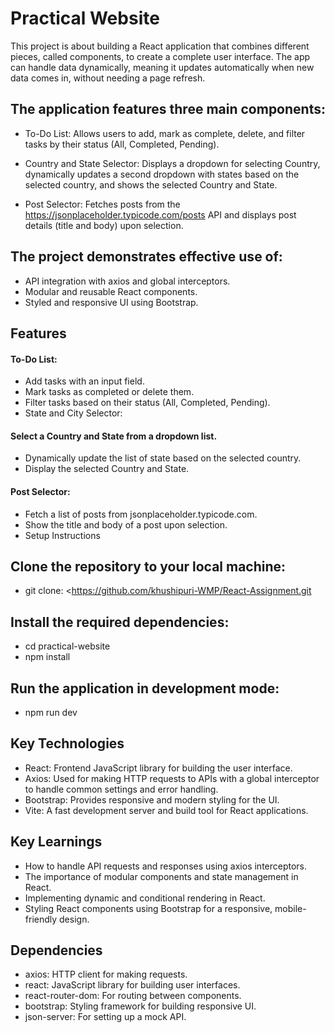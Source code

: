 # Practical Website

This project is about building a React application that combines different pieces, called components, to create a complete user interface. The app can handle data dynamically, meaning it updates automatically when new data comes in, without needing a page refresh.  


## The application features three main components:

- To-Do List: Allows users to add, mark as complete, delete, and filter tasks by their status (All, Completed, Pending).

- Country and State Selector: Displays a dropdown for selecting Country, dynamically updates a second dropdown with states based on the selected country, and shows the selected Country and State.

- Post Selector: Fetches posts from the https://jsonplaceholder.typicode.com/posts API and displays post details (title and body) upon selection.


## The project demonstrates effective use of:

- API integration with axios and global interceptors.
- Modular and reusable React components.
- Styled and responsive UI using Bootstrap.


## Features

#### To-Do List:

- Add tasks with an input field.
- Mark tasks as completed or delete them.
- Filter tasks based on their status (All, Completed, Pending).
- State and City Selector:


#### Select a Country and State from a dropdown list.

- Dynamically update the list of state based on the selected country.
- Display the selected Country and State.


#### Post Selector:

- Fetch a list of posts from jsonplaceholder.typicode.com.
- Show the title and body of a post upon selection.
- Setup Instructions


## Clone the repository to your local machine:

- git clone:  <https://github.com/khushipuri-WMP/React-Assignment.git


## Install the required dependencies:

- cd practical-website
- npm install


## Run the application in development mode:

- npm run dev


## Key Technologies

- React: Frontend JavaScript library for building the user interface.
- Axios: Used for making HTTP requests to APIs with a global interceptor to handle common settings and error handling.
- Bootstrap: Provides responsive and modern styling for the UI.
- Vite: A fast development server and build tool for React applications.


## Key Learnings

- How to handle API requests and responses using axios interceptors.
- The importance of modular components and state management in React.
- Implementing dynamic and conditional rendering in React.
- Styling React components using Bootstrap for a responsive, mobile-friendly design.


## Dependencies

- axios: HTTP client for making requests.
- react: JavaScript library for building user interfaces.
- react-router-dom: For routing between components.
- bootstrap: Styling framework for building responsive UI.
- json-server: For setting up a mock API.
